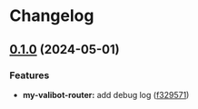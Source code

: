 # Changelog

## [0.1.0](https://github.com/akirakono/npm-workspace-test/compare/my-valibot-router-v0.0.1...my-valibot-router-v0.1.0) (2024-05-01)


### Features

* **my-valibot-router:** add debug log ([f329571](https://github.com/akirakono/npm-workspace-test/commit/f329571ce50707612628ece517c825d9820ac08e))
